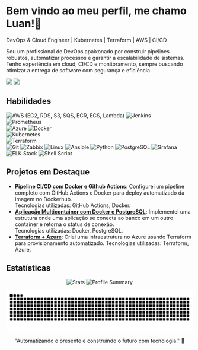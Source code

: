 # Bem vindo ao meu perfil, me chamo Luan!👋  
DevOps & Cloud Engineer | Kubernetes | Terraform | AWS | CI/CD  

Sou um profissional de DevOps apaixonado por construir pipelines robustos, automatizar processos e garantir a escalabilidade de sistemas. Tenho experiência em cloud, CI/CD e monitoramento, sempre buscando otimizar a entrega de software com segurança e eficiência.

<a href="https://www.linkedin.com/in/luancastrosilva/" target="_blank"><img src="https://img.shields.io/badge/-LinkedIn-%230077B5?style=for-the-badge&logo=linkedin&logoColor=white" target="_blank"></a>
<a href="mailto:luandecastrosilva@gmail.com"><img src="https://img.shields.io/badge/-Email-%23D14836?style=for-the-badge&logo=gmail&logoColor=white" target="_blank"></a>

## Habilidades  
![AWS (EC2, RDS, S3, SQS, ECR, ECS, Lambda)](https://img.shields.io/badge/AWS_(EC2,_RDS,_S3,_SQS,_ECR,_ECS,_Lambda)-232F3E?style=flat&logo=amazon-aws&logoColor=white)
![Jenkins](https://img.shields.io/badge/Jenkins-D24939?style=flat&logo=jenkins&logoColor=white)  
![Prometheus](https://img.shields.io/badge/Prometheus-E6522C?style=flat&logo=prometheus&logoColor=white)  
![Azure](https://img.shields.io/badge/Azure-0078D4?style=flat&logo=microsoft-azure&logoColor=white)
![Docker](https://img.shields.io/badge/Docker-2496ED?style=flat&logo=docker&logoColor=white)  
![Kubernetes](https://img.shields.io/badge/Kubernetes-326CE5?style=flat&logo=kubernetes&logoColor=white)  
![Terraform](https://img.shields.io/badge/Terraform-623CE4?style=flat&logo=terraform&logoColor=white)  
![Git](https://img.shields.io/badge/Git-F05032?style=flat&logo=git&logoColor=white)
![Zabbix](https://img.shields.io/badge/Zabbix-D8121A?style=flat&logo=zabbix&logoColor=white)
![Linux](https://img.shields.io/badge/Linux-FCC624?style=flat&logo=linux&logoColor=black)
![Ansible](https://img.shields.io/badge/Ansible-E60000?style=flat&logo=ansible&logoColor=white)
![Python](https://img.shields.io/badge/Python-3776AB?style=flat&logo=python&logoColor=white)
![PostgreSQL](https://img.shields.io/badge/PostgreSQL-4169E1?style=flat&logo=postgresql&logoColor=white)
![Grafana](https://img.shields.io/badge/Grafana-F46800?style=flat&logo=grafana&logoColor=white)
![ELK Stack](https://img.shields.io/badge/ELK_Stack-005571?style=flat&logo=elastic&logoColor=white)
![Shell Script](https://img.shields.io/badge/Shell_Script-4EAA25?style=flat&logo=gnubash&logoColor=white)


## Projetos em Destaque  
- **[Pipeline CI/CD com Docker e Github Actions](https://github.com/luangitdev/pipeline-ci-cd-simples-docker-github)**: Configurei um pipeline completo com GitHub Actions e Docker para deploy automatizado da imagem no Dockerhub.  
  Tecnologias utilizadas: GitHub Actions, Docker.
- **[Aplicação Multicontainer com Docker e PostgreSQL](https://github.com/luangitdev/aplicacao-multi-container-com-docker)**: Implementei uma estrutura onde uma aplicação se conecta ao banco em um outro container e retorna o status de conexão.  
  Tecnologias utilizadas: Docker, PostgreSQL.
- **[Terraform + Azure](https://github.com/luangitdev/terraform-azure-instances)**: Criei uma infraestrutura no Azure usando Terraform para provisionamento automatizado.
  Tecnologias utilizadas: Terraform, Azure.

## Estatísticas  
<p align="center">
  <img src="https://github-readme-stats.vercel.app/api?username=luangitdev&show_icons=true&theme=merko" alt="Stats"/>
  <img src="https://github-profile-summary-cards.vercel.app/api/cards/profile-details?username=luangitdev&theme=dracula" alt="Profile Summary"/>
</p>

![github snake animation dark](https://raw.githubusercontent.com/luangitdev/luangitdev/output/github-snake-dark.svg)

<p align="center">
  "Automatizando o presente e construindo o futuro com tecnologia." 🚀
</p>
